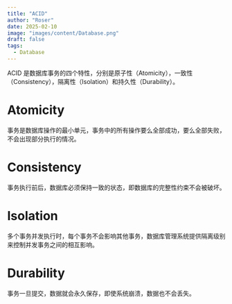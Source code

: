 ```yaml
---
title: "ACID"
author: "Roser"
date: 2025-02-10
image: "images/content/Database.png"
draft: false
tags:
  - Database
---
```

ACID 是数据库事务的四个特性，分别是原子性（Atomicity），一致性（Consistency），隔离性（Isolation）和持久性（Durability）。
# Atomicity

事务是数据库操作的最小单元，事务中的所有操作要么全部成功，要么全部失败，不会出现部分执行的情况。

# Consistency

事务执行前后，数据库必须保持一致的状态，即数据库的完整性约束不会被破坏。
# Isolation

多个事务并发执行时，每个事务不会影响其他事务，数据库管理系统提供隔离级别来控制并发事务之间的相互影响。
# Durability

事务一旦提交，数据就会永久保存，即使系统崩溃，数据也不会丢失。